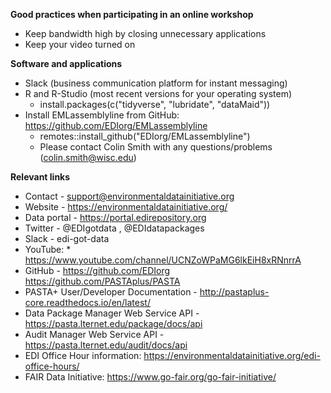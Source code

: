 **Good practices when participating in an online workshop**

* Keep bandwidth high by closing unnecessary applications
* Keep your video turned on

**Software and applications**

* Slack (business communication platform for instant messaging)
* R and R-Studio (most recent versions for your operating system)
  * install.packages(c("tidyverse", "lubridate", "dataMaid"))
* Install EMLassemblyline from GitHub: https://github.com/EDIorg/EMLassemblyline
  * remotes::install_github("EDIorg/EMLassemblyline")
  * Please contact Colin Smith with any questions/problems (colin.smith@wisc.edu)

**Relevant links**

* Contact - support@environmentaldatainitiative.org
* Website - https://environmentaldatainitiative.org/ 
* Data portal - https://portal.edirepository.org 
* Twitter - @EDIgotdata , @EDIdatapackages
* Slack - edi-got-data
* YouTube: * https://www.youtube.com/channel/UCNZoWPaMG6lkEiH8xRNnrrA
* GitHub - https://github.com/EDIorg  https://github.com/PASTAplus/PASTA
* PASTA+ User/Developer Documentation - http://pastaplus-core.readthedocs.io/en/latest/
* Data Package Manager Web Service API - https://pasta.lternet.edu/package/docs/api
* Audit Manager Web Service API - https://pasta.lternet.edu/audit/docs/api
* EDI Office Hour information: https://environmentaldatainitiative.org/edi-office-hours/
* FAIR Data Initiative: https://www.go-fair.org/go-fair-initiative/


